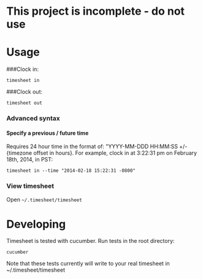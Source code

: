 This project is incomplete - do not use
=======================================

Usage
=====

###Clock in:
```
timesheet in
```

###Clock out:
```
timesheet out
```

### Advanced syntax

#### Specify a previous / future time
Requires 24 hour time in the format of: "YYYY-MM-DDD HH:MM:SS +/-{timezone offset in hours}.
For example, clock in at 3:22:31 pm on February 18th, 2014, in PST:
```
timesheet in --time "2014-02-18 15:22:31 -0800"
```

### View timesheet
Open `~/.timesheet/timesheet`

Developing
==========

Timesheet is tested with cucumber. Run tests in the root directory:
```
cucumber
```

Note that these tests currently will write to your real timesheet in ~/.timesheet/timesheet
